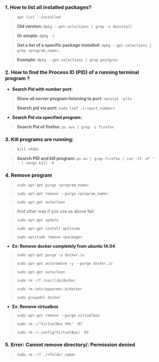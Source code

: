 ### 1. How to list all installed packages?
> `apt list --installed`

> **Old version:** `dpkg --get-selections | grep -v deinstall` 

> **Or simple:** `dpkg -l`

> **Get a list of a specific package installed:** `dpkg --get-selections | grep <program_name>`.

> **Example:** `dpkg --get-selections | grep postgres`

### 2. How to find the Process ID (PID) of a running terminal program ?

+ **Search Pid with number port:**

> **Show all server program listening to port:** `netstat -pltn`

> **Search pid via port:** `sudo lsof -i:<port_number>`

+ **Search Pid via specified program:**

> **Search Pid of firefox:** `ps aux | grep -i firefox`

### 3. Kill programs are running: 

> `kill <PID>`

> **Search PID and kill program:** `ps ax | grep firefox | cut -f2 -d" " - | xargs kill -9`

### 4. Remove program 

> `sudo apt-get purge <program_name>`

> `sudo apt-get remove --purge <program_name>`

> `sudo apt-get autoclean`

> And other way if you use as above fail:

> `sudo apt-get update`

> `sudo apt-get install aptitude`

> `sudo aptitude remove <package>`

+ **Ex: Remove docker completely from ubuntu 14.04**

> `sudo apt-get purge -y docker.io`

> `sudo apt-get autoremove -y --purge docker.io`

> `sudo apt-get autoclean`

> `sudo rm -rf /var/lib/docker`

> `sudo rm /etc/apparmor.d/docker`

> `sudo groupdel docker`

+ **Ex: Remove virtualbox**

> `sudo apt-get remove --purge virtualbox`

> `sudo rm ~/"VirtualBox VMs" -Rf`

> `sudo rm ~/.config/VirtualBox/ -Rf`

### 5. Error: Cannot remove directory/: Permission denied

> `sudo rm -rf ./<folder_name>`
